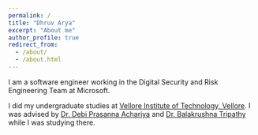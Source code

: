 ```yaml
---
permalink: /
title: "Dhruv Arya"
excerpt: "About me"
author_profile: true
redirect_from: 
  - /about/
  - /about.html
---
```


I am a software engineer working in the Digital Security and Risk Engineering Team at Microsoft. 

I did my undergraduate studies at [Vellore Institute of Technology, Vellore](https://vit.ac.in/). I was advised by [Dr. Debi Prasanna Acharjya](http://dpacharjya.com/) and [Dr. Balakrushna Tripathy](http://www.bktripathy.co.in/) while I was studying there.
